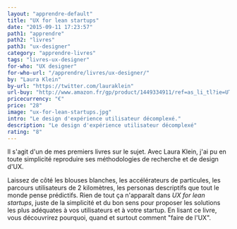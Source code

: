 ```yaml
---
layout: "apprendre-default"
title: "UX for lean startups"
date: "2015-09-11 17:23:57"
path1: "apprendre"
path2: "livres"
path3: "ux-designer"
category: "apprendre-livres"
tags: "livres-ux-designer"
for-who: "UX designer"
for-who-url: "/apprendre/livres/ux-designer/"
by: "Laura Klein"
by-url: "https://twitter.com/lauraklein"
url-buy: "http://www.amazon.fr/gp/product/1449334911/ref=as_li_tl?ie=UTF8&camp=1642&creative=6746&creativeASIN=1449334911&linkCode=as2&tag=mdw-21"
pricecurrency: "€"
price: "28"
image: "ux-for-lean-startups.jpg"
intro: "Le design d'expérience utilisateur décomplexé."
description: "Le design d'expérience utilisateur décomplexé"
rating: "8"
---
```


Il s'agit d'un de mes premiers livres sur le sujet. Avec Laura Klein, j'ai pu en toute simplicité reproduire ses méthodologies de recherche et de design d'UX.

Laissez de côté les blouses blanches, les accélérateurs de particules, les parcours utilisateurs de 2 kilomètres, les personas descriptifs que tout le monde pense prédictifs. Rien de tout ça n'apparaît dans *UX for lean startups*, juste de la simplicité et du bon sens pour proposer les solutions les plus adéquates à vos utilisateurs et à votre startup. En lisant ce livre, vous découvrirez pourquoi, quand et surtout comment "faire de l'UX".
